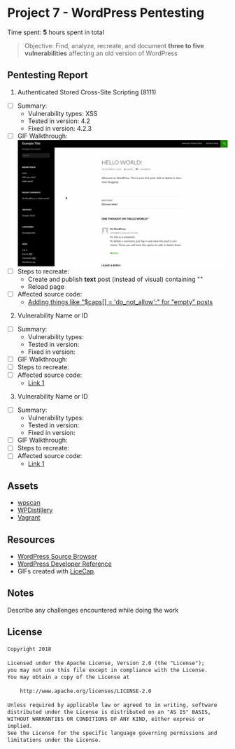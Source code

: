 
# Project 7 - WordPress Pentesting

Time spent: **5** hours spent in total

> Objective: Find, analyze, recreate, and document **three to five vulnerabilities** affecting an old version of WordPress

## Pentesting Report

1. Authenticated Stored Cross-Site Scripting (8111)
  - [ ] Summary: 
    - Vulnerability types: XSS
    - Tested in version: 4.2
    - Fixed in version: 4.2.3
  - [ ] GIF Walkthrough: 
    ![](xss.gif)
  - [ ] Steps to recreate: 
    - Create and publish **text** post (instead of visual) containing "<script>eval(prompt(1))</script>"
    - Reload page
  - [ ] Affected source code:
    - [Adding things like "$caps[] = 'do_not_allow';" for "empty" posts](https://core.trac.wordpress.org/changeset/33357)
2. Vulnerability Name or ID
  - [ ] Summary: 
    - Vulnerability types:
    - Tested in version:
    - Fixed in version: 
  - [ ] GIF Walkthrough: 
  - [ ] Steps to recreate: 
  - [ ] Affected source code:
    - [Link 1](https://core.trac.wordpress.org/browser/tags/version/src/source_file.php)
3. Vulnerability Name or ID
  - [ ] Summary: 
    - Vulnerability types:
    - Tested in version:
    - Fixed in version: 
  - [ ] GIF Walkthrough: 
  - [ ] Steps to recreate: 
  - [ ] Affected source code:
    - [Link 1](https://core.trac.wordpress.org/browser/tags/version/src/source_file.php)


## Assets

- [wpscan](https://wpscan.org/)
- [WPDistillery](https://wpdistillery.org/)
- [Vagrant](https://www.vagrantup.com/)

## Resources

- [WordPress Source Browser](https://core.trac.wordpress.org/browser/)
- [WordPress Developer Reference](https://developer.wordpress.org/reference/)
- GIFs created with [LiceCap](http://www.cockos.com/licecap/).

## Notes

Describe any challenges encountered while doing the work

## License

    Copyright 2018

    Licensed under the Apache License, Version 2.0 (the "License");
    you may not use this file except in compliance with the License.
    You may obtain a copy of the License at

        http://www.apache.org/licenses/LICENSE-2.0

    Unless required by applicable law or agreed to in writing, software
    distributed under the License is distributed on an "AS IS" BASIS,
    WITHOUT WARRANTIES OR CONDITIONS OF ANY KIND, either express or implied.
    See the License for the specific language governing permissions and
    limitations under the License.
